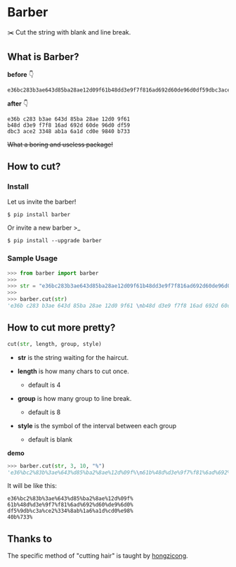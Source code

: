 # Barber

✂️ Cut the string with blank and line break. 

## What is Barber? 

**before** 👇 

```shell
e36bc283b3ae643d85ba28ae12d09f61b48dd3e9f7f816ad692d60de96d0df59dbc3ace23348ab1a6a1dcd0e9840b733
```

**after** 👇 

```shell
e36b c283 b3ae 643d 85ba 28ae 12d0 9f61
b48d d3e9 f7f8 16ad 692d 60de 96d0 df59
dbc3 ace2 3348 ab1a 6a1d cd0e 9840 b733
```

~~What a boring and useless package!~~

## How to cut?

### Install

Let us invite the barber! 

```shell
$ pip install barber
```

Or invite a new barber >_

```shell
$ pip install --upgrade barber
```

### Sample Usage

```python
>>> from barber import barber
>>> 
>>> str = "e36bc283b3ae643d85ba28ae12d09f61b48dd3e9f7f816ad692d60de96d0df59dbc3ace23348ab1a6a1dcd0e9840b733"
>>>
>>> barber.cut(str)
'e36b c283 b3ae 643d 85ba 28ae 12d0 9f61 \nb48d d3e9 f7f8 16ad 692d 60de 96d0 df59 \ndbc3 ace2 3348 ab1a 6a1d cd0e 9840 b733 \n'
```

## How to cut more pretty? 

```python
cut(str, length, group, style)
```

- **str** is the string waiting for the haircut.

- **length** is how many chars to cut once.
    - default is 4

- **group** is how many group to line break.
    - default is 8

- **style** is the symbol of the interval between each group
    - default is blank

**demo**

```python
>>> barber.cut(str, 3, 10, "%")
'e36%bc2%83b%3ae%643%d85%ba2%8ae%12d%09f%\n61b%48d%d3e%9f7%f81%6ad%692%d60%de9%6d0%\ndf5%9db%c3a%ce2%334%8ab%1a6%a1d%cd0%e98%\n40b%733%'
```

It will be like this: 

```shell
e36%bc2%83b%3ae%643%d85%ba2%8ae%12d%09f%
61b%48d%d3e%9f7%f81%6ad%692%d60%de9%6d0%
df5%9db%c3a%ce2%334%8ab%1a6%a1d%cd0%e98%
40b%733%
```

## Thanks to

The specific method of "cutting hair" is taught by [hongzicong](https://github.com/hongzicong).